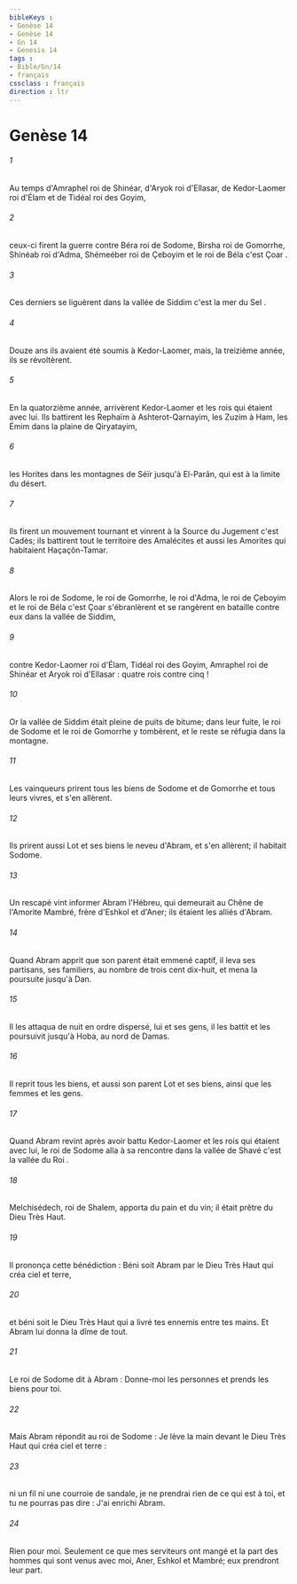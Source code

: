 ```yaml
---
bibleKeys : 
- Genèse 14
- Genèse 14
- Gn 14
- Genesis 14
tags : 
- Bible/Gn/14
- français
cssclass : français
direction : ltr
---
```


# Genèse 14

###### 1
Au temps d'Amraphel roi de Shinéar, d'Aryok roi d'Ellasar, de Kedor-Laomer roi d'Élam et de Tidéal roi des Goyim, 
###### 2
ceux-ci firent la guerre contre Béra roi de Sodome, Birsha roi de Gomorrhe, Shinéab roi d'Adma, Shémeéber roi de Çeboyim et le roi de Béla c'est Çoar .
###### 3
Ces derniers se liguèrent dans la vallée de Siddim c'est la mer du Sel . 
###### 4
Douze ans ils avaient été soumis à Kedor-Laomer, mais, la treizième année, ils se révoltèrent. 
###### 5
En la quatorzième année, arrivèrent Kedor-Laomer et les rois qui étaient avec lui. Ils battirent les Rephaïm à Ashterot-Qarnayim, les Zuzim à Ham, les Émim dans la plaine de Qiryatayim, 
###### 6
les Horites dans les montagnes de Séïr jusqu'à El-Parân, qui est à la limite du désert. 
###### 7
Ils firent un mouvement tournant et vinrent à la Source du Jugement c'est Cadès; ils battirent tout le territoire des Amalécites et aussi les Amorites qui habitaient Haçaçôn-Tamar. 
###### 8
Alors le roi de Sodome, le roi de Gomorrhe, le roi d'Adma, le roi de Çeboyim et le roi de Béla c'est Çoar s'ébranlèrent et se rangèrent en bataille contre eux dans la vallée de Siddim, 
###### 9
contre Kedor-Laomer roi d'Élam, Tidéal roi des Goyim, Amraphel roi de Shinéar et Aryok roi d'Ellasar : quatre rois contre cinq ! 
###### 10
Or la vallée de Siddim était pleine de puits de bitume; dans leur fuite, le roi de Sodome et le roi de Gomorrhe y tombèrent, et le reste se réfugia dans la montagne. 
###### 11
Les vainqueurs prirent tous les biens de Sodome et de Gomorrhe et tous leurs vivres, et s'en allèrent.
###### 12
Ils prirent aussi Lot et ses biens le neveu d'Abram, et s'en allèrent; il habitait Sodome. 
###### 13
Un rescapé vint informer Abram l'Hébreu, qui demeurait au Chêne de l'Amorite Mambré, frère d'Eshkol et d'Aner; ils étaient les alliés d'Abram. 
###### 14
Quand Abram apprit que son parent était emmené captif, il leva ses partisans, ses familiers, au nombre de trois cent dix-huit, et mena la poursuite jusqu'à Dan. 
###### 15
Il les attaqua de nuit en ordre dispersé, lui et ses gens, il les battit et les poursuivit jusqu'à Hoba, au nord de Damas. 
###### 16
Il reprit tous les biens, et aussi son parent Lot et ses biens, ainsi que les femmes et les gens.
###### 17
Quand Abram revint après avoir battu Kedor-Laomer et les rois qui étaient avec lui, le roi de Sodome alla à sa rencontre dans la vallée de Shavé c'est la vallée du Roi . 
###### 18
Melchisédech, roi de Shalem, apporta du pain et du vin; il était prêtre du Dieu Très Haut. 
###### 19
Il prononça cette bénédiction : Béni soit Abram par le Dieu Très Haut qui créa ciel et terre, 
###### 20
et béni soit le Dieu Très Haut qui a livré tes ennemis entre tes mains. Et Abram lui donna la dîme de tout.
###### 21
Le roi de Sodome dit à Abram : Donne-moi les personnes et prends les biens pour toi. 
###### 22
Mais Abram répondit au roi de Sodome : Je lève la main devant le Dieu Très Haut qui créa ciel et terre : 
###### 23
ni un fil ni une courroie de sandale, je ne prendrai rien de ce qui est à toi, et tu ne pourras pas dire : J'ai enrichi Abram. 
###### 24
Rien pour moi. Seulement ce que mes serviteurs ont mangé et la part des hommes qui sont venus avec moi, Aner, Eshkol et Mambré; eux prendront leur part. 
